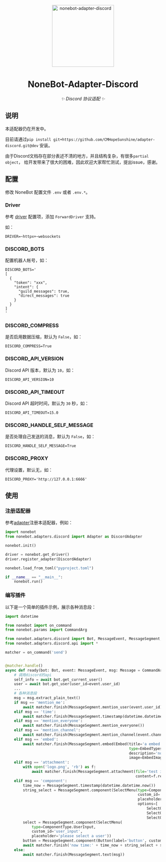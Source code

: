 <p align="center">
  <a href="https://v2.nonebot.dev/"><img src="https://v2.nonebot.dev/logo.png" width="200" height="200" alt="nonebot-adapter-discord"></a>
</p>

<div align="center">

# NoneBot-Adapter-Discord

_✨ Discord 协议适配 ✨_

</div>

## 说明

本适配器仍在开发中。

目前请通过`pip install git+https://github.com/CMHopeSunshine/adapter-discord.git@dev` 安装。

由于Discord文档存在部分表述不清的地方，并且结构复杂，有很多`partial object`，
给开发带来了很大的困难，因此欢迎大家帮忙测试，提出issue，感谢。

## 配置

修改 NoneBot 配置文件 `.env` 或者 `.env.*`。

### Driver

参考 [driver](https://v2.nonebot.dev/docs/tutorial/configuration#driver) 配置项，添加 `ForwardDriver` 支持。

如：

```dotenv
DRIVER=~httpx+~websockets
```

### DISCORD_BOTS

配置机器人帐号，如：

```dotenv
DISCORD_BOTS='
[
  {
    "token": "xxx",
    "intent": {
      "guild_messages": true,
      "direct_messages": true
    }
  }
]
'
```

### DISCORD_COMPRESS

是否启用数据压缩，默认为 `False`，如：

```dotenv
DISCORD_COMPRESS=True
```

### DISCORD_API_VERSION

Discord API 版本，默认为 `10`，如：

```dotenv
DISCORD_API_VERSION=10
```

### DISCORD_API_TIMEOUT

Discord API 超时时间，默认为 `30` 秒，如：

```dotenv
DISCORD_API_TIMEOUT=15.0
```

### DISCORD_HANDLE_SELF_MESSAGE

是否处理自己发送的消息，默认为 `False`，如：

```dotenv
DISCORD_HANDLE_SELF_MESSAGE=True
```

### DISCORD_PROXY

代理设置，默认无，如：

```dotenv
DISCORD_PROXY='http://127.0.0.1:6666'
```

## 使用

### 注册适配器

参考[adapter](https://v2.nonebot.dev/docs/advanced/adapter)注册本适配器，例如：

```python
import nonebot
from nonebot.adapters.discord import Adapter as DiscordAdapter

nonebot.init()

driver = nonebot.get_driver()
driver.register_adapter(DiscordAdapter)

nonebot.load_from_toml("pyproject.toml")

if __name__ == "__main__":
    nonebot.run()
```

### 编写插件

以下是一个简单的插件示例，展示各种消息段：

```python
import datetime

from nonebot import on_command
from nonebot.params import CommandArg

from nonebot.adapters.discord import Bot, MessageEvent, MessageSegment, Message
from nonebot.adapters.discord.api import *

matcher = on_command('send')


@matcher.handle()
async def ready(bot: Bot, event: MessageEvent, msg: Message = CommandArg()):
    # 调用discord的api
    self_info = await bot.get_current_user()
    user = await bot.get_user(user_id=event.user_id)
    ...
    # 各种消息段
    msg = msg.extract_plain_text()
    if msg == 'mention_me':
        await matcher.finish(MessageSegment.mention_user(event.user_id))
    elif msg == 'time':
        await matcher.finish(MessageSegment.timestamp(datetime.datetime.now(), style=TimeStampStyle.RelativeTime))
    elif msg == 'mention_everyone':
        await matcher.finish(MessageSegment.mention_everyone())
    elif msg == 'mention_channel':
        await matcher.finish(MessageSegment.mention_channel(event.channel_id))
    elif msg == 'embed':
        await matcher.finish(MessageSegment.embed(Embed(title='a embed',
                                                        type=EmbedTypes.image,
                                                        description='nonebot logo',
                                                        image=EmbedImage(url='https://v2.nonebot.dev/logo.png'))))
    elif msg == 'attachment':
        with open('logo.png', 'rb') as f:
            await matcher.finish(MessageSegment.attachment(file='test image',
                                                           content=f.read()))
    elif msg == 'component':
        time_now = MessageSegment.timestamp(datetime.datetime.now())
        string_select = MessageSegment.component(SelectMenu(type=ComponentType.StringSelect,
                                                            custom_id='string select',
                                                            placeholder='select a value',
                                                            options=[
                                                                SelectOption(label='A', value='a'),
                                                                SelectOption(label='B', value='b'),
                                                                SelectOption(label='C', value='c')]))
        select = MessageSegment.component(SelectMenu(
            type=ComponentType.UserInput,
            custom_id='user_input',
            placeholder='please select a user'))
        button = MessageSegment.component(Button(label='button', custom_id='button', style=ButtonStyle.Primary))
        await matcher.finish('now time:' + time_now + string_select + select + button)
    else:
        await matcher.finish(MessageSegment.text(msg))
```
